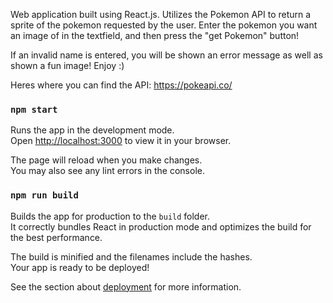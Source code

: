 Web application built using React.js.
Utilizes the Pokemon API to return a sprite of the pokemon requested by the user.
Enter the pokemon you want an image of in the textfield, and then press the "get Pokemon" button!

If an invalid name is entered, you will be shown an error message as well as shown a fun image!
Enjoy :)

Heres where you can find the API: https://pokeapi.co/

### `npm start`

Runs the app in the development mode.\
Open [http://localhost:3000](http://localhost:3000) to view it in your browser.

The page will reload when you make changes.\
You may also see any lint errors in the console.

### `npm run build`

Builds the app for production to the `build` folder.\
It correctly bundles React in production mode and optimizes the build for the best performance.

The build is minified and the filenames include the hashes.\
Your app is ready to be deployed!

See the section about [deployment](https://facebook.github.io/create-react-app/docs/deployment) for more information.

